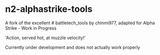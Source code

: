 # n2-alphastrike-tools

A fork of the excellent # battletech_tools by chinmi977, adapted for Alpha Strike - Work in Progress

'Action, served hot, at muzzle velocity!'

Currently under development and does not actually work properly